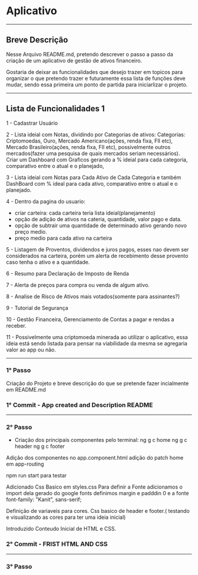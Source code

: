 # Aplicativo

***

## Breve Descrição

Nesse Arquivo README.md, pretendo descrever o passo a passo da criação de um aplicativo de gestão de ativos financeiro.

Gostaria de deixar as funcionalidades que desejo trazer em topicos para organizar o que pretendo trazer e futuramente essa lista de funções deve mudar, sendo essa primeira um ponto de partida para iniciarlizar o projeto.

***

## Lista de Funcionalidades 1

1 - Cadastrar Usuário

2 - Lista ideial com Notas, dividindo por Categorias de ativos:
Categorias: Criptomoedas, Ouro, Mercado Americano(ações, renda fixa, FII etc), Mercado Brasileiro(ações, renda fixa, FII etc), possivelmente outros mercados(fazer uma pesquisa de quais mercados seriam necessários). Criar um Dashboard com Graficos gerando a % ideial para cada categoria, comparativo entre o atual e o planejado,

3 - Lista ideial com Notas para Cada Ativo de Cada Categoria e também DashBoard com % ideal para cada ativo, comparativo entre o atual e o planejado.

4 - Dentro da pagina do usuario:
- criar  carteira: cada carteira teria lista ideial(planejamento) 
- opção de adição de ativos na cateria, quantidade, valor pago e data.
- opção de subtrair uma quantidade de determinado ativo gerando novo preço medio.
- preço medio para cada ativo na carteira

5 - Listagem de Proventos, dividendos e juros pagos, esses nao devem ser considerados na carteira, porém um alerta de recebimento desse provento caso tenha o ativo e a quantidade.

6 - Resumo para Declaração de Imposto de Renda

7 - Alerta de preços para compra ou venda de algum ativo.

8 - Analise de Risco de Ativos mais votados(somente para assinantes?)

9 - Tutorial de Segurança

10 - Gestão Financeira, Gerenciamento de Contas a pagar e rendas a receber.

11 - Possivelmente uma criptomoeda minerada ao utilizar o aplicativo, essa ideia está sendo listada para pensar na viabilidade da mesma se agregaria valor ao app ou não.

***

### 1° Passo

Criação do Projeto e breve descrição do que se pretende fazer incialmente em README.md

### 1° Commit - App created and Description README

***

### 2° Passo

- Criação dos principais componentes pelo terminal:
ng g c home
ng g c header
ng g c footer

Adição dos componentes no app.component.html
adição do patch home em app-routing

npm run start para testar 

Adicionado Css Basico em styles.css
Para definir a Fonte adicionamos o import dela gerado do google fonts
definimos margin e padddin 0 e a fonte 
font-family: "Kanit", sans-serif;

Definição de variaveis para cores.
Css basico de header e footer.( testando e visualizando as cores para ter uma ideia inicial)

Introduzido Conteudo Inicial de HTML e CSS.

### 2° Commit - FRIST HTML AND CSS

***

### 3° Passo
